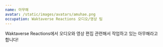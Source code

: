 ```yaml
---
name: 아무해
avatar: /static/images/avatars/amuhae.png
occupation: Waktaverse Reactions 오디오/영상 팀
---
```


Waktaverse Reactions에서 오디오와 영상 편집 관련해서 작업하고 있는 아무해라고 합니다!
